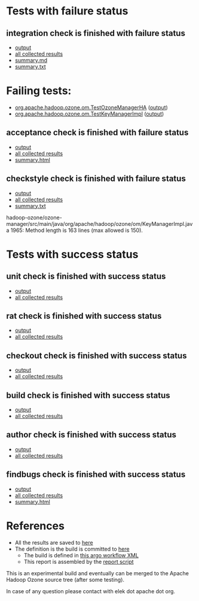 # Tests with failure status

## integration check is finished with failure status

   * [output](https://raw.githubusercontent.com/elek/ozone-ci-03/master/pr/pr-hdds-1987-s76lv/integration/output.log)
   * [all collected results](https://github.com/elek/ozone-ci-03/tree/master/pr/pr-hdds-1987-s76lv/integration)
   * [summary.md](https://github.com/elek/ozone-ci-03/tree/master/pr/pr-hdds-1987-s76lv/integration/summary.md)
   * [summary.txt](https://github.com/elek/ozone-ci-03/tree/master/pr/pr-hdds-1987-s76lv/integration/summary.txt)

# Failing tests: 

 * [org.apache.hadoop.ozone.om.TestOzoneManagerHA](hadoop-ozone/integration-test/org.apache.hadoop.ozone.om.TestOzoneManagerHA.txt) ([output](hadoop-ozone/integration-test/org.apache.hadoop.ozone.om.TestOzoneManagerHA-output.txt))
 * [org.apache.hadoop.ozone.om.TestKeyManagerImpl](hadoop-ozone/integration-test/org.apache.hadoop.ozone.om.TestKeyManagerImpl.txt) ([output](hadoop-ozone/integration-test/org.apache.hadoop.ozone.om.TestKeyManagerImpl-output.txt))

## acceptance check is finished with failure status

   * [output](https://raw.githubusercontent.com/elek/ozone-ci-03/master/pr/pr-hdds-1987-s76lv/acceptance/output.log)
   * [all collected results](https://github.com/elek/ozone-ci-03/tree/master/pr/pr-hdds-1987-s76lv/acceptance)
   * [summary.html](https://elek.github.io/ozone-ci-03/pr/pr-hdds-1987-s76lv/acceptance/summary.html)


## checkstyle check is finished with failure status

   * [output](https://raw.githubusercontent.com/elek/ozone-ci-03/master/pr/pr-hdds-1987-s76lv/checkstyle/output.log)
   * [all collected results](https://github.com/elek/ozone-ci-03/tree/master/pr/pr-hdds-1987-s76lv/checkstyle)
   * [summary.txt](https://github.com/elek/ozone-ci-03/tree/master/pr/pr-hdds-1987-s76lv/checkstyle/summary.txt)

hadoop-ozone/ozone-manager/src/main/java/org/apache/hadoop/ozone/om/KeyManagerImpl.java
 1965: Method length is 163 lines (max allowed is 150).


# Tests with success status

## unit check is finished with success status

   * [output](https://raw.githubusercontent.com/elek/ozone-ci-03/master/pr/pr-hdds-1987-s76lv/unit/output.log)
   * [all collected results](https://github.com/elek/ozone-ci-03/tree/master/pr/pr-hdds-1987-s76lv/unit)


## rat check is finished with success status

   * [output](https://raw.githubusercontent.com/elek/ozone-ci-03/master/pr/pr-hdds-1987-s76lv/rat/output.log)
   * [all collected results](https://github.com/elek/ozone-ci-03/tree/master/pr/pr-hdds-1987-s76lv/rat)


## checkout check is finished with success status

   * [output](https://raw.githubusercontent.com/elek/ozone-ci-03/master/pr/pr-hdds-1987-s76lv/checkout/output.log)
   * [all collected results](https://github.com/elek/ozone-ci-03/tree/master/pr/pr-hdds-1987-s76lv/checkout)


## build check is finished with success status

   * [output](https://raw.githubusercontent.com/elek/ozone-ci-03/master/pr/pr-hdds-1987-s76lv/build/output.log)
   * [all collected results](https://github.com/elek/ozone-ci-03/tree/master/pr/pr-hdds-1987-s76lv/build)


## author check is finished with success status

   * [output](https://raw.githubusercontent.com/elek/ozone-ci-03/master/pr/pr-hdds-1987-s76lv/author/output.log)
   * [all collected results](https://github.com/elek/ozone-ci-03/tree/master/pr/pr-hdds-1987-s76lv/author)


## findbugs check is finished with success status

   * [output](https://raw.githubusercontent.com/elek/ozone-ci-03/master/pr/pr-hdds-1987-s76lv/findbugs/output.log)
   * [all collected results](https://github.com/elek/ozone-ci-03/tree/master/pr/pr-hdds-1987-s76lv/findbugs)
   * [summary.html](https://elek.github.io/ozone-ci-03/pr/pr-hdds-1987-s76lv/findbugs/summary.html)




# References

 * All the results are saved to [here](https://github.com/elek/ozone-ci-03/tree/master/pr/pr-hdds-1987-s76lv/)
 * The definition is the build is committed to [here](https://github.com/elek/argo-ozone)
    * The build is defined in [this argo workflow XML](https://github.com/elek/argo-ozone/blob/master/ozone-build.yaml)
    * This report is assembled by the [report script](https://github.com/elek/argo-ozone/blob/master/scripts/report.sh)

This is an experimental build and eventually can be merged to the Apache Hadoop Ozone source tree (after some testing).

In case of any question please contact with elek dot apache dot org.
